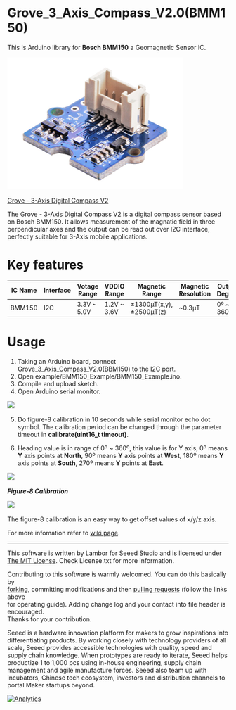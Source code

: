# Grove_3_Axis_Compass_V2.0(BMM150)
This is Arduino library for **Bosch BMM150** a Geomagnetic Sensor IC.

<img src=https://github.com/SeeedDocument/Bazaar_doc/raw/master/101020492/main_page.jpg width=400>

[Grove - 3-Axis Digital Compass V2](https://www.seeedstudio.com/Grove-3-Axis-Digital-Compass-V2-p-3034.html)

The Grove - 3-Axis Digital Compass V2 is a digital compass sensor based on Bosch BMM150. It allows measurement of the magnatic field in three perpendicular axes and the output can be read out over I2C interface, perfectly suitable for 3-Axis mobile applications.

Key features
===

| IC Name | Interface | Votage Range | VDDIO Range | Magnetic Range           | Magnetic Resolution | Output Degree |
| ------- | --------- | ------------ | ----------- | ------------------------ | ------------------- | ------------- |
| BMM150  | I2C       | 3.3V ~ 5.0V  | 1.2V ~ 3.6V | ±1300µT(x,y), ±2500μT(z) | ~0.3μT              | 0º ~ 360º     |

Usage
===

1. Taking an Arduino board, connect Grove_3_Axis_Compass_V2.0(BBM150) to the I2C port.
2. Open example/BMM150_Example/BMM150_Example.ino.
3. Compile and upload sketch.
4. Open Arduino serial monitor.

![](./img/BMM150_SerMonitor_1.png)

5. Do figure-8 calibration in 10 seconds while serial monitor echo dot symbol. The calibration period can be changed through the parameter timeout in **calibrate(uint16_t timeout)**.

6. Heading value is in range of 0º ~ 360º, this value is for Y axis, 0º means **Y** axis points at **North**, 90º means **Y** axis points at **West**, 180º means **Y** axis points at **South**, 270º means **Y** points at **East**.

![](./img/BMM150_SerMonitor_2.png)

***Figure-8 Calibration***

![](img/figure_8_calibration.jpg) <br>

The figure-8 calibration is an easy way to get offset values of x/y/z axis.


For more infomation refer to [wiki page]().

------

This software is written by Lambor for Seeed Studio and is licensed under [The MIT License](http://opensource.org/licenses/mit-license.php). Check License.txt for more information.<br>

Contributing to this software is warmly welcomed. You can do this basically by<br>
[forking](https://help.github.com/articles/fork-a-repo), committing modifications and then [pulling requests](https://help.github.com/articles/using-pull-requests) (follow the links above<br>
for operating guide). Adding change log and your contact into file header is encouraged.<br>
Thanks for your contribution.

Seeed is a hardware innovation platform for makers to grow inspirations into differentiating products. By working closely with technology providers of all scale, Seeed provides accessible technologies with quality, speed and supply chain knowledge. When prototypes are ready to iterate, Seeed helps productize 1 to 1,000 pcs using in-house engineering, supply chain management and agile manufacture forces. Seeed also team up with incubators, Chinese tech ecosystem, investors and distribution channels to portal Maker startups beyond.

[![Analytics](https://ga-beacon.appspot.com/UA-46589105-3/Grove_3_Axis_Compass_V2.0_BMM150)](https://github.com/igrigorik/ga-beacon)